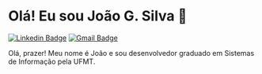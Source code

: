 # Olá! Eu sou João G. Silva 👋
[![Linkedin Badge](https://img.shields.io/badge/-joogabrielsntn66-blue?style=flat&logo=Linkedin&logoColor=white&link=https://www.linkedin.com/in/jo%C3%A3o-silva-7430a0164)](https://www.linkedin.com/in/jo%C3%A3o-silva-7430a0164)
[![Gmail Badge](https://img.shields.io/badge/-joogabrielsntn66-c14438?style=flat&logo=Gmail&logoColor=white&link=mailto:joogabrielsntn66@gmail.com)](mailto:joogabrielsntn66@gmail.com)

Olá, prazer!
Meu nome é João e sou desenvolvedor graduado em Sistemas de Informação pela UFMT.

<!-- [![Medium Badge](https://img.shields.io/badge/-@joogabrielsntn66-000000?style=flat&labelColor=000000&logo=Medium&link=https://joogabrielsntn66.medium.com)](https://joogabrielsntn66.medium.com)
[![Instagram Badge](https://img.shields.io/badge/-@joogabriel.sntn-purple?style=flat&logo=instagram&logoColor=white&link=https://instagram.com/joogabriel.sntn/)](https://instagram.com/joogabriel.sntn) -->
